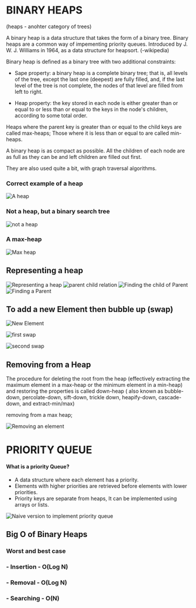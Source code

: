 # BINARY HEAPS

(heaps - anohter category of trees)

A binary heap is a data structure that takes the form of a binary tree. Binary heaps are a common way of impementing priority queues. Introduced by J. W. J. Williams in 1964, as a data structure for heapsort. (-wikipedia)

Binary heap is defined as a binary tree with two additional constraints:

- Sape property: a binary heap is a complete binary tree; that is, all levels of the tree, except the last one (deepest) are fully filled, and, if the last level of the tree is not complete, the nodes of that level are filled from left to right.

- Heap property: the key stored in each node is either greater than or equal to or less than or equal to the keys in the node's children, according to some total order.

Heaps where the parent key is greater than or equal to the child keys are called max-heaps;
Those where it is less than or equal to are called min-heaps.

A binary heap is as compact as possible. All the children of each node are as full as they can be and left children are filled out first.

They are also used quite a bit, with graph traversal algorithms.


### Correct example of a heap

![A heap](./max-heap.PNG)

### Not a heap, but a binary search tree

![not a heap](./not-a-heap.PNG)

### A max-heap

![Max heap](./max-heap-2.PNG)


## Representing a heap

![Representing a heap](./representing-a-heap.PNG)
![parent child relation](./parent-child-relation.PNG)
![Finding the child of Parent](./finding-the-childs.PNG)
![Finding a Parent](./finding-the-parent.PNG)

## To add a new Element then bubble up (swap)

![New Element](./add-new-element.PNG)

![first swap](./swap-1.PNG)

![second swap](./swap-2.PNG)


## Removing from a Heap

The procedure for deleting the root from the heap (effectively extracting the maximum element in a max-heap or the minimum element in a min-heap) and restoring the properties is  called down-heap ( also known as bubble-down, percolate-down, sift-down, trickle down, heapify-down, cascade-down, and extract-min/max)


removing from a max heap;

![Removing an element](./remove-from-heap.PNG)




# PRIORITY QUEUE

#### What is a priority Queue?
- A data structure where each element has a priority.
- Elements with higher priorities are retrieved before elements with lower priorities.
- Priority keys are separate from heaps, It can be implemented using arrays or lists.

![Naive version to implement priority queue](./priority-queue-naive-version.PNG)




## Big O of Binary Heaps

### Worst and  best case
### - Insertion - O(Log N)
### - Removal - O(Log N)
### - Searching - O(N)
